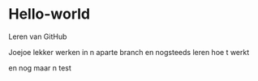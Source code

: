 # Hello-world
Leren van GitHub

Joejoe lekker werken in n aparte branch en nogsteeds leren hoe t werkt

en nog maar n test